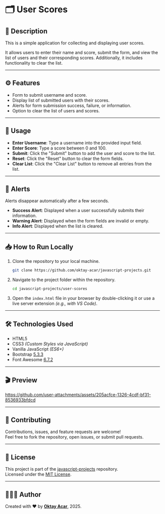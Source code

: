 # 🗂️ User Scores

## 📝 Description

This is a simple application for collecting and displaying user scores.

It allows users to enter their name and score, submit the form, and view the list of users and their corresponding scores. Additionally, it includes functionality to clear the list.

---

## ⚙️ Features

- Form to submit username and score.
- Display list of submitted users with their scores.
- Alerts for form submission success, failure, or information.
- Option to clear the list of users and scores.

---

## 📖 Usage

- **Enter Username**: Type a username into the provided input field.
- **Enter Score**: Type a score between 0 and 100.
- **Submit**: Click the "Submit" button to add the user and score to the list.
- **Reset**: Click the "Reset" button to clear the form fields.
- **Clear List**: Click the "Clear List" button to remove all entries from the list.

---

## 🚨 Alerts

Alerts disappear automatically after a few seconds.

- **Success Alert**: Displayed when a user successfully submits their information.
- **Warning Alert**: Displayed when the form fields are invalid or empty.
- **Info Alert**: Displayed when the list is cleared.

---

## 📥 How to Run Locally

1. Clone the repository to your local machine.

   ```bash
   git clone https://github.com/oktay-acar/javascript-projects.git
   ```

2. Navigate to the project folder within the repository.

   ```bash
   cd javascript-projects/user-scores
   ```

3. Open the `index.html` file in your browser by double-clicking it
   or use a live server extension _(e.g., with VS Code)_.

---

## 🛠️ Technologies Used

- HTML5
- CSS3 _(Custom Styles via JavaScript)_
- Vanilla JavaScript _(ES6+)_
- Bootstrap [5.3.3](https://getbootstrap.com/docs/5.3/getting-started/introduction/)
- Font Awesome [6.7.2](https://cdnjs.cloudflare.com/ajax/libs/font-awesome/6.7.2/css/all.min.css)

---

## 🎬 Preview

https://github.com/user-attachments/assets/205acfce-1326-4cdf-bf31-8536933bfdcd

---

## 🤝 Contributing

Contributions, issues, and feature requests are welcome!  
Feel free to fork the repository, open issues, or submit pull requests.

---

## 📄 License

This project is part of the [javascript-projects](https://github.com/oktay-acar/javascript-projects) repository.  
Licensed under the [MIT License](https://github.com/oktay-acar/javascript-projects/blob/main/LICENSE).

---

## 👨🏻‍💻 Author

Created with ❤️ by **[Oktay Acar](https://github.com/oktay-acar)**, 2025.
